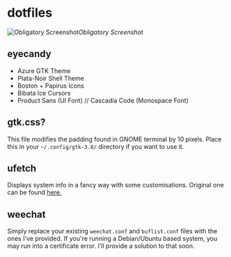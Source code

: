 # dotfiles

![Obligatory Screenshot](https://raw.githubusercontent.com/digiberk/dotfiles/master/oof.png)*Obligatory Screenshot*

## eyecandy
* Azure GTK Theme
* Plata-Noir Shell Theme
* Boston + Papirus Icons
* Bibata Ice Cursors
* Product Sans (UI Font) // Cascadia Code (Monospace Font)

## gtk.css?
This file modifies the padding found in GNOME terminal by 10 pixels. Place this in your `~/.config/gtk-3.0/` directory if you want to use it.

## ufetch
Displays system info in a fancy way with some customisations. Original one can be found [here.](https://gitlab.com/jschx/ufetch/)

## weechat
Simply replace your existing `weechat.conf` and `buflist.conf` files with the ones I've provided. If you're running a Debian/Ubuntu based system, you may run into a certificate error. I'll provide a solution to that soon.
